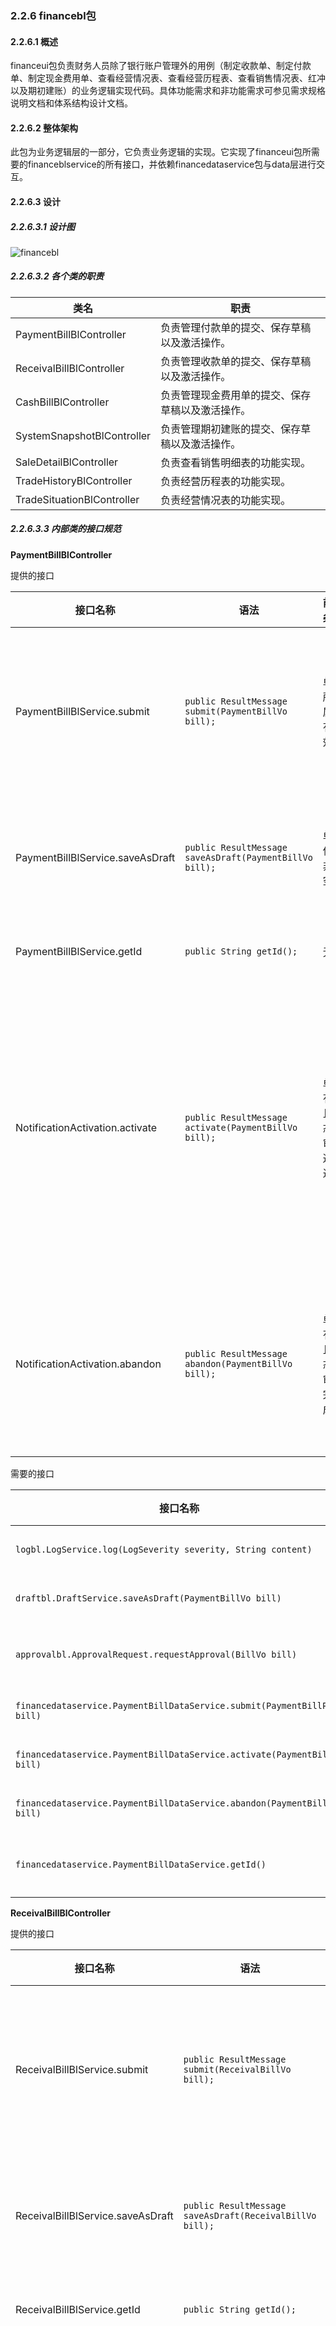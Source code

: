 ### 2.2.6 financebl包

#### 2.2.6.1 概述

financeui包负责财务人员除了银行账户管理外的用例（制定收款单、制定付款单、制定现金费用单、查看经营情况表、查看经营历程表、查看销售情况表、红冲以及期初建账）的业务逻辑实现代码。具体功能需求和非功能需求可参见需求规格说明文档和体系结构设计文档。

#### 2.2.6.2 整体架构

此包为业务逻辑层的一部分，它负责业务逻辑的实现。它实现了financeui包所需要的financeblservice的所有接口，并依赖financedataservice包与data层进行交互。

#### 2.2.6.3 设计

##### 2.2.6.3.1 设计图

![financebl](../../img/设计图/financebl.png)

##### 2.2.6.3.2 各个类的职责

| 类名 | 职责 |
|-----| -----|
| PaymentBillBlController | 负责管理付款单的提交、保存草稿以及激活操作。|
| ReceivalBillBlController | 负责管理收款单的提交、保存草稿以及激活操作。|
| CashBillBlController | 负责管理现金费用单的提交、保存草稿以及激活操作。 |
| SystemSnapshotBlController | 负责管理期初建账的提交、保存草稿以及激活操作。 |
| SaleDetailBlController | 负责查看销售明细表的功能实现。|
| TradeHistoryBlController | 负责经营历程表的功能实现。 |
| TradeSituationBlController | 负责经营情况表的功能实现。|


##### 2.2.6.3.3 内部类的接口规范

**PaymentBillBlController**

提供的接口

| 接口名称                                     | 语法                                       | 前置条件                         | 后置条件                                  |
| ---------------------------------------- | ---------------------------------------- | ---------------------------- | ------------------------------------- |
| PaymentBillBlService.submit     | `public ResultMessage submit(PaymentBillVo bill);` | 单据所有属性有效。                    | 单据已经保存到数据库，持久化信息已经保存。                 |
| PaymentBillBlService.saveAsDraft | `public ResultMessage saveAsDraft(PaymentBillVo bill);` | 单据信息非空。                      | 保存草稿，持久化信息已经保存。                       |
| PaymentBillBlService.getId      | `public String getId(); ` | 无。 | 获得新单据的ID。|
| NotificationActivation.activate          | `public ResultMessage activate(PaymentBillVo bill);` | 单据有效且状态为审批通过。                | 系统修改对应银行账户和客户信息，修改单据状态为已入账，持久化信息已经保存。 |
| NotificationActivation.abandon           | `public ResultMessage abandon(PaymentBillVo bill);` | 单据有效且状态为审批完成。                | 系统修改单据状态为已经废弃，持久化信息已经保存。              |

需要的接口

| 接口名称                                     | 服务名          |
| ---------------------------------------- | ------------ |
| `logbl.LogService.log(LogSeverity severity, String content)` | 记录日志。|
| `draftbl.DraftService.saveAsDraft(PaymentBillVo bill)` | 保存草稿。|
| `approvalbl.ApprovalRequest.requestApproval(BillVo bill)` | 提交等待审核。|
| `financedataservice.PaymentBillDataService.submit(PaymentBillPo bill)` | 提交新单据。       |
| `financedataservice.PaymentBillDataService.activate(PaymentBillPo bill) ` | 使单据入账。       |
| `financedataservice.PaymentBillDataService.abandon(PaymentBillPo bill)` | 废弃单据。        |
| `financedataservice.PaymentBillDataService.getId()` | 获得新单据的ID。|

**ReceivalBillBlController**

提供的接口

| 接口名称                                     | 语法                                       | 前置条件                         | 后置条件                                  |
| ---------------------------------------- | ---------------------------------------- | ---------------------------- | ------------------------------------- |
| ReceivalBillBlService.submit     | `public ResultMessage submit(ReceivalBillVo bill);` | 单据所有属性有效。                    | 单据已经保存到数据库，持久化信息已经保存。                 |
| ReceivalBillBlService.saveAsDraft | `public ResultMessage saveAsDraft(ReceivalBillVo bill);` | 单据信息非空。                      | 保存草稿，持久化信息已经保存。                       |
| ReceivalBillBlService.getId      | `public String getId(); ` | 无。 | 获得新单据的ID。|
| NotificationActivation.activate          | `public ResultMessage activate(ReceivalBillVo bill);` | 单据有效且状态为审批通过。                | 系统修改对应银行账户和客户信息，修改单据状态为已入账，持久化信息已经保存。 |
| NotificationActivation.abandon           | `public ResultMessage abandon(ReceivalBillVo bill);` | 单据有效且状态为审批完成。                | 系统修改单据状态为已经废弃，持久化信息已经保存。              |

需要的接口

| 接口名称                                     | 服务名          |
| ---------------------------------------- | ------------ |
| `logbl.LogService.log(LogSeverity severity, String content)` | 记录日志。|
| `draftbl.DraftService.saveAsDraft(ReceivalBillVo bill)` | 保存草稿。|
| `approvalbl.ApprovalRequest.requestApproval(BillVo bill)` | 提交等待审核。|
| `financedataservice.ReceivalBillDataService.submit(ReceivalBillPo bill)` | 提交新单据。       |
| `financedataservice.ReceivalBillDataService.activate(ReceivalBillPo bill) ` | 使单据入账。       |
| `financedataservice.ReceivalBillDataService.abandon(ReceivalBillPo bill)` | 废弃单据。        |
| `financedataservice.ReceivalBillDataService.getId()` | 获得新单据的ID。|

**CashBillBlController**

提供的接口

| 接口名称                                     | 语法                                       | 前置条件                         | 后置条件                                  |
| ---------------------------------------- | ---------------------------------------- | ---------------------------- | ------------------------------------- |
| CashBillBlService.submit     | `public ResultMessage submit(CashBillVo bill);` | 单据所有属性有效。                    | 单据已经保存到数据库，持久化信息已经保存。                 |
| CashBillBlService.saveAsDraft | `public ResultMessage saveAsDraft(CashBillVo bill);` | 单据信息非空。                      | 保存草稿，持久化信息已经保存。                       |
| CashBillBlService.getId      | `public String getId(); ` | 无。 | 获得新单据的ID。|
| NotificationActivation.activate          | `public ResultMessage activate(CashBillVo bill);` | 单据有效且状态为审批通过。                | 系统修改对应银行账户和客户信息，修改单据状态为已入账，持久化信息已经保存。 |
| NotificationActivation.abandon           | `public ResultMessage abandon(CashBillVo bill);` | 单据有效且状态为审批完成。                | 系统修改单据状态为已经废弃，持久化信息已经保存。              |

需要的接口

| 接口名称                                     | 服务名          |
| ---------------------------------------- | ------------ |
| `logbl.LogService.log(LogSeverity severity, String content)` | 记录日志。|
| `draftbl.DraftService.saveAsDraft(CashBillVo bill)` | 保存草稿。|
| `approvalbl.ApprovalRequest.requestApproval(BillVo bill)` | 提交等待审核。|
| `financedataservice.CashBillDataService.submit(CashBillPo bill)` | 提交新单据。       |
| `financedataservice.CashBillDataService.activate(CashBillPo bill)` | 使单据入账。       |
| `financedataservice.CashBillDataService.abandon(CashBillPo bill)` | 废弃单据。        |
| `financedataservice.CashBillDataService.getId()` | 获得新单据的ID。|


**InitialEstablishmentBlController**

提供的接口

| 接口名称                                     | 语法                                       | 前置条件                         | 后置条件                                  |
| ---------------------------------------- | ---------------------------------------- | ---------------------------- | ------------------------------------- |
| InitialEstablishmentBlService.submit     | `public ResultMessage submit(SystemSnapshotVo bill);` | 单据所有属性有效。                    | 单据已经保存到数据库，持久化信息已经保存。                 |
| InitialEstablishmentBlService.saveAsDraft | `public ResultMessage saveAsDraft(SystemSnapshotVo bill);` | 单据信息非空。                      | 保存草稿，持久化信息已经保存。                       |
| InitialEstablishmentBlService.autofill | `public SystemSnapshotVo autofill();`     | 无。                           | 返回现有系统信息。                             |

需要的接口

| 接口名称                                     | 服务名          |
| ---------------------------------------- | ------------ |
| `logbl.LogService.log(LogSeverity severity, String content)` | 记录日志。|
| `draftbl.DraftService.saveAsDraft(SystemSnapshotVo bill)` | 保存草稿。|
| `clientbl.queryClient(String query)` | 查询客户。 |
| `commoditybl.CommodityInfo.getAllCommodity()` | 取得所有商品信息。|
| `commoditybl.CommodityInfo.getAllCommoditySort()` | 取得所有商品分类信息。|
| `bankaccountbl.BankAccountInfo.getAllBankAccount()` | 取得所有银行账户信息。|
| `financedataservice.InitialEstablishmentDataService.submit(SystemSnapshotPo snapshot)` | 提交新单据。       |
| `financedataservice.InitialEstablishmentDataService.getId()` | 获得新单据的ID。|

**SaleDetailBlController**

提供的接口

| 接口名称                                     | 语法                                       | 前置条件                         | 后置条件                                  |
| ---------------------------------------- | ---------------------------------------- | ---------------------------- | ------------------------------------- |
| SaleDetailBlService.query        | `public SaleDetailVo query(SaleDetailQueryVo query);` | 输入的query不为空。其中值为null的字段为不限制。 | 返回销售明细表。                              |
| SaleDetailBlService.export       | `public ResultMessage export(SaleDetailVo detail);` | 表不为空且有效。                     | 导出单据。                                 |

需要的接口

| 接口名称                                     | 服务名          |
| ---------------------------------------- | ------------ |
| `logbl.LogService.log(LogSeverity severity, String content)` | 记录日志。|
| `salebl.SaleBillInfo.querySaleBill(SaleBillQueryVo query)` | 查询销售单。|
| `salebl.SaleBillInfo.querySaleRefundBill(SaleBillQueryVo query)` | 查询销售退货单。|


**TradeHistoryBlController**

提供的接口

| 接口名称                                     | 语法                                       | 前置条件                         | 后置条件                                  |
| ---------------------------------------- | ---------------------------------------- | ---------------------------- | ------------------------------------- |
| TradeHistoryBlService.query      | `public TradeHistoryVo query(TradeHistoryQueryVo query);` | 输入的query不为空。其中值为null字段的为不限制。 | 返回符合条件的单据。                            |
| TradeHistoryBlService.export     | `public ResultMessage export(TradeHistoryVo bills);` | bills参数不为空且有效。               | 导出报表。                                 |
| FinanceBillInfo.query | `public FinanceBillVo[] queryFinanceBill(FinanceBillQueryVo query);` | 无。 | 返回符合条件的财务单据。若某一条目为null则为无限制。| 

需要的接口

| 接口名称                                     | 服务名          |
| ---------------------------------------- | ------------ |
| `logbl.LogService.log(LogSeverity severity, String content)` | 记录日志。|
| `financedataservice.TradeHistoryDataService.query(FinanceBillQueryVo query)` | 根据条件查找财务类单据。    |
| `salebl.SaleBillInfo.querySaleBill(SaleBillQueryVo query)` | 查询销售单。|
| `salebl.SaleBillInfo.querySaleRefundBill(SaleRefundBillQueryVo query)` | 查询销售退货单。|
| `salebl.SaleBillInfo.queryPurchaseBill(PurchaseBillQueryVo query)` | 查询进货单。|
| `salebl.SaleBillInfo.queryPurchaseRefundBill(PurchaseRefundBillQueryVo query)` | 查询进货退货单。|
| `inventorybl.InventoryBillInfo.getAllInventoryBill()` | 查询库存类单据。|

**TradeSituationBlController**


提供的接口

| 接口名称                                     | 语法                                       | 前置条件                         | 后置条件                                  |
| ---------------------------------------- | ---------------------------------------- | ---------------------------- | ------------------------------------- |
| TradeSituationBlService.query    | `public TradeSituationVo query(Date start, Date end);` | 输入时间段有效。                     | 返回时间段内的经营情况。                          |
| TradeSituationBlService.export   | `public ResultMessage export(TradeSituationVo situation);` | 选定表格非空。                      | 导出报表。                                 |

需要的接口

| 接口名称                                     | 服务名          |
| ---------------------------------------- | ------------ |
| `logbl.LogService.log(LogSeverity severity, String content)` | 记录日志。|
| `financebl.ExpenseCalculation.calculate(Date start, Date end)` | 计算支出。|
| `financebl.IncomeCalculation.calculate(Date start, Date end)` | 计算收入。|

##### 2.2.6.3.4 业务逻辑层的动态模型

下图为填写付款单时的顺序图。

![填写付款单](../../img/流程图/填写付款单.png)

下图为填写付款单时被中断保存草稿的顺序图，其他单据保存草稿同理。

![填写付款单保存草稿](../../img/流程图/填写付款单保存草稿.png)

下图为填写收款单时的顺序图。

![填写收款单](../../img/流程图/填写收款单.png)

下图为填写现金费用单时的顺序图。

![填写现金费用单](../../img/流程图/填写现金费用单.png)

下图为期初建账时的顺序图。

![期初建账](../../img/流程图/期初建账.png)

下图为查看经营历程表的顺序图。

![查看经营历程表](../../img/流程图/查看经营历程表.png)

由于本包会对外提供查询财务单据的接口，此用例顺序图如下。

![BL层查询财务单据信息](../../img/流程图/BL层查询财务单据信息.png)

下图为查看销售明细表的顺序图。

![查看销售明细表](../../img/流程图/查看销售明细表.png)

下图为查看经营情况表的顺序图。

![查看经营情况表](../../img/流程图/查看经营情况表.png)




### 2.2.7 bankaccountbl包

#### 2.2.7.1 概述

bankaccountbl包负责银行账户管理的的业务逻辑实现代码。具体功能需求和非功能需求可参见需求规格说明文档和体系结构设计文档。

#### 2.2.7.2 整体架构

此包为业务逻辑层的一部分，它负责业务逻辑的实现。它实现了bankaccountui包所需要的bankaccountblservice的所有接口，并依赖bankaccountdataservice包与data层进行交互。它同时公开了BankAccountInfo接口用于给其他bl提供银行账户信息。

#### 2.2.7.3 设计

##### 2.2.7.3.1 设计图

![bankaccountui](../../img/设计图/bankaccountbl.png)

##### 2.2.7.3.2 各个类的职责

| 类名 | 职责 |
|-----| -----|
| BankAccountBlController | 负责管理银行账户管理功能的实现。|

##### 2.2.7.3.3 内部类的接口规范

**BankAccountBlController**

提供的接口

| 接口名称                                     | 语法                                       | 前置条件                  | 后置条件                   |
| ---------------------------------------- | ---------------------------------------- | --------------------- | ---------------------- |
| BankAccountManagementBlService.add | `public ResultMessage add(BankAccountVo newAccount);` | 新账户信息合法且无冲突，用户具有最高权限。 | 新银行账户信息已经添加，持久化信息已经保存。 |
| BankAccountManagementBlService.modify | `public ResultMessage modify(BankAccountVo newAccount);` | 新账户信息合法且无冲突，用户具有最高权限。 | 银行账户信息已经修改，持久化信息已经保存。  |
| BankAccountManagementBlService.query | `public BankAccountVo[] query(BankAccountQueryVo query);` | 查询条件合法。               | 返回符合查询条件的数据。           |
| BankAccountManagementBlService.delete | `public ResultMessage delete(BankAccountVo account);` | 选择的账户合法，用户具有最高权限。     | 选定账户信息已经删除，持久化信息已经保存。  |
| BankAccountInfo.queryBankAccount | `public BankAccountVo[] queryBankAccount(BankAccoutQueryVo query);` | 无。 | 返回符合查询条件的数据。|


需要的接口


| 接口名称                                     | 服务名            |
| ---------------------------------------- | -------------- |
| `bankaccountdataservice.BankAccountManagementDataService.query(BankAccountQueryVo query);` | 根据ID和/或名称查询账户。 |
| `bankaccountdataservice.BankAccountManagementDataService.add(BankAccountPo account);` | 添加账户。          |
| `bankaccountdataservice.BankAccountManagementDataService.modify(BankAccountPo account);` | 修改账户信息。        |
| `bankaccountdataservice.BankAccountManagementDataService.delete(BankAccountPo account);` | 删除账户信息。        |
| `logbl.LogService.log(LogSeverity severity, String content)` | 记录日志。|

##### 2.2.7.3.4 业务逻辑层的动态模型

下图为新增银行账户的顺序图。

![增加银行账户](../../img/流程图/增加银行账户.png)

下图为修改银行账户的顺序图。

![修改银行账户](../../img/流程图/修改银行账户.png)

下图为删除银行账户的顺序图。

![删除银行账户](../../img/流程图/删除银行账户.png)

下图为查询银行账户的顺序图。

![查询银行账户](../../img/流程图/查询银行账户.png)

由于本包会对外提供查询银行账户接口，此功能实现顺序图如下。

![BL层查询银行账户](../../img/流程图/BL层查询银行账户.png)